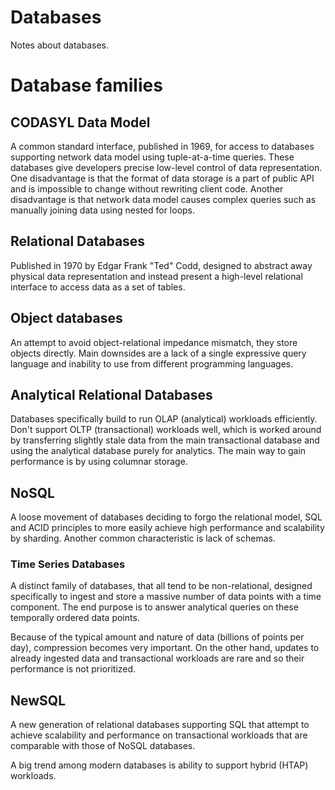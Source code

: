 # Databases

Notes about databases.


# Database families

## CODASYL Data Model

A common standard interface, published in 1969, for access to databases supporting
network data model using tuple-at-a-time queries. These databases give developers precise low-level
control of data representation. One disadvantage is that the format of data storage is a part of
public API and is impossible to change without rewriting client code. Another disadvantage is that
network data model causes complex queries such as manually joining data using nested for loops.


## Relational Databases

Published in 1970 by Edgar Frank "Ted" Codd, designed to abstract away physical data representation
and instead present a high-level relational interface to access data as a set of tables.


## Object databases

An attempt to avoid object-relational impedance mismatch, they store objects directly.
Main downsides are a lack of a single expressive query language and inability to use from different
programming languages.


## Analytical Relational Databases

Databases specifically build to run OLAP (analytical) workloads efficiently. Don't support
OLTP (transactional) workloads well, which is worked around by transferring slightly stale data
from the main transactional database and using the analytical database purely for analytics.
The main way to gain performance is by using columnar storage.


## NoSQL

A loose movement of databases deciding to forgo the relational model, SQL and ACID principles to
more easily achieve high performance and scalability by sharding. Another common characteristic
is lack of schemas.

### Time Series Databases
A distinct family of databases, that all tend to be non-relational, designed specifically to
ingest and store a massive number of data points with a time component. The end purpose is to
answer analytical queries on these temporally ordered data points.

Because of the typical amount and nature of data (billions of points per day), compression becomes
very important. On the other hand, updates to already ingested data and transactional workloads
are rare and so their performance is not prioritized.


## NewSQL

A new generation of relational databases supporting SQL that attempt to achieve scalability and
performance on transactional workloads that are comparable with those of NoSQL databases.

A big trend among modern databases is ability to support hybrid (HTAP) workloads.
